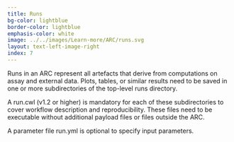 ```yaml
---
title: Runs
bg-color: lightblue
border-color: lightblue
emphasis-color: white
image: ../../images/Learn-more/ARC/runs.svg
layout: text-left-image-right
index: 7
---
```


Runs in an ARC represent all artefacts that derive from computations on assay and external data. Plots, tables, or similar results need to be saved in one or more subdirectories of the top-level runs directory. 

A run.cwl (v1.2 or higher) is mandatory for each of these subdirectories to cover workflow description and reproducibility. These files need to be executable without additional payload files or files outside the ARC. 

A parameter file run.yml is optional to specify input parameters. 

